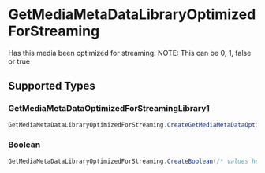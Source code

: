 # GetMediaMetaDataLibraryOptimizedForStreaming

Has this media been optimized for streaming. NOTE: This can be 0, 1, false or true


## Supported Types

### GetMediaMetaDataOptimizedForStreamingLibrary1

```csharp
GetMediaMetaDataLibraryOptimizedForStreaming.CreateGetMediaMetaDataOptimizedForStreamingLibrary1(/* values here */);
```

### Boolean

```csharp
GetMediaMetaDataLibraryOptimizedForStreaming.CreateBoolean(/* values here */);
```
